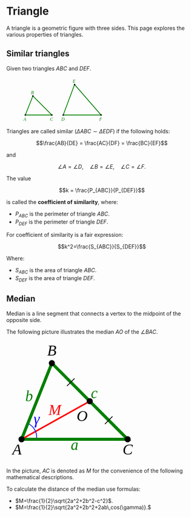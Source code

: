 # Triangle

A triangle is a geometric figure with three sides. This page explores the various properties of triangles.

## Similar triangles

Given two triangles $ABC$ and $DEF$.

<svg width="300" height="120" style="font-family: 'LatinModern'" font-style="italic" xmlns="http://www.w3.org/2000/svg">
    <polygon points="50,100 70,50 120,100" 
             fill="none" stroke="green" stroke-width="2"/>
    <circle cx="50" cy="100" r="2" fill="black" />
    <circle cx="70" cy="50" r="2" fill="black" />
    <circle cx="120" cy="100" r="2" fill="black" />
    <text x="45" y="115" font-size="12" fill="green">A</text>
    <text x="65" y="45" font-size="12" fill="green">B</text>
    <text x="115" y="115" font-size="12" fill="green">C</text>
    <polygon points="150,100 180,20 250,100" 
             fill="none" stroke="green" stroke-width="2"/>
    <circle cx="150" cy="100" r="2" fill="black" />
    <circle cx="180" cy="20" r="2" fill="black" />
    <circle cx="250" cy="100" r="2" fill="black" />
    <text x="145" y="115" font-size="12" fill="green">D</text>
    <text x="175" y="15" font-size="12" fill="green">E</text>
    <text x="245" y="115" font-size="12" fill="green">F</text>
</svg>

Triangles are called similar ($\Delta ABC \sim \Delta EDF$) if the following holds:

$$\frac{AB}{DE} = \frac{AC}{DF} = \frac{BC}{EF}$$

and

$$\angle A = \angle D, \quad \angle B = \angle E, \quad \angle C = \angle F.$$

The value

$$k = \frac{P_{ABC}}{P_{DEF}}$$

is called the **coefficient of similarity**, where:
- $P_{ABC}$ is the perimeter of triangle $ABC$.
- $P_{DEF}$ is the perimeter of triangle $DEF$.

For coefficient of similarity is a fair expression:

$$k^2=\frac{S_{ABC}}{S_{DEF}}$$

Where:

- $S_{ABC}$ is the area of triangle $ABC$.
- $S_{DEF}$ is the area of triangle $DEF$.

## Median

Median is a line segment that connects a vertex to the midpoint of the opposite side.

The following picture illustrates the median $AO$ of the $\angle BAC$.

<svg width="360" height="320" viewBox="-5 -15 90 80" fill="black" font-size="10" style="font-family: 'LatinModern'" font-style="italic" text-anchor="middle" xmlns="http://www.w3.org/2000/svg">
  <!-- Triangle ABC -->
    <polygon points="5,50 25,0 75,50" 
             fill="none" stroke="green" stroke-width="2"/>
    <line x1="5" y1="50" x2="50" y2="25" stroke-width="1" stroke="red"/>
    <g stroke-width="0.5" stroke="black">
      <line x1="60" y1="40" x2="65" y2="35"/>
      <line x1="35"  y1="15" x2="40" y2="10"/>
    </g>
    <circle cx="5" cy="50" r="2"/>
    <circle cx="25" cy="0" r="2"/>
    <circle cx="75" cy="50" r="2"/>
    <circle cx="50" cy="25" r="2"/>
    <text x="2" y="60">A</text>
    <text x="25" y="-5">B</text>
    <text x="75" y="60">C</text>
    <text x="45" y="38">O</text>
    <text x="27" y="34" fill="red">M</text>
    <g fill="green">
      <text x="40" y="57">a</text>
      <text x="10" y="25">b</text>
      <text x="53" y="23">c</text>
    </g>
    <path d="M 10 40 A 10,10 0,0 1 15,49" fill="none" stroke-width="0.5" stroke="blue"/>
    <text x="15" y="40" fill="blue">γ</text>
</svg>

In the picture, $AC$ is denoted as $M$ for the convenience of the following mathematical descriptions. 

To calculate the distance of the median use formulas:

- $M=\frac{1}{2}\sqrt{2a^2+2b^2-c^2}$.
- $M=\frac{1}{2}\sqrt{2a^2+2b^2+2ab\,cos(\gamma)}.$
